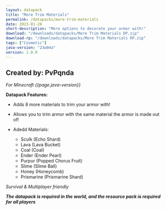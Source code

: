 ```yaml
---
layout: datapack
title: "More Trim Materials"
permalink: /datapacks/more-trim-materials
date: 2023-01-28
short-description: "More options to decorate your armor with!"
download: "/downloads/datapacks/More Trim Materials DP.zip"
download-rp: "/downloads/datapacks/More Trim Materials RP.zip"
tags: ["Cosmetic"]
java-version: "23w04a"
version: 1.0.0
---
```

Created by: PvPqnda
-
*For Minecraft {{page.java-version}}*

**Datapack Features:**

   * Adds 8 more materials to trim your armor with!

   * Allows you to trim armor with the same material the armor is made out of!

   * Adedd Materials:
      * Sculk      (Echo Shard)
      * Lava       (Lava Bucket)
      * Coal       (Coal)
      * Ender      (Ender Pearl)
      * Purpur     (Popped Chorus Fruit)
      * Slime      (Slime Ball)
      * Honey      (Honeycomb)
      * Prismarine (Prismarine Shard)

*Survival & Multiplayer friendly*

***The datapack is required in the world, and the resource pack is required for all players***
